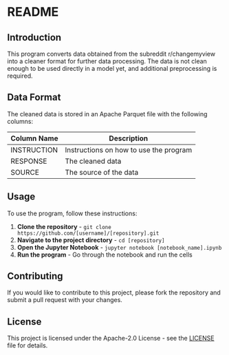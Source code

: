 # README

## Introduction

This program converts data obtained from the subreddit r/changemyview into a cleaner format for further data processing. The data is not clean enough to be used directly in a model yet, and additional preprocessing is required.

## Data Format

The cleaned data is stored in an Apache Parquet file with the following columns:

| Column Name | Description |
| --- | --- |
| INSTRUCTION | Instructions on how to use the program |
| RESPONSE | The cleaned data |
| SOURCE | The source of the data |

## Usage

To use the program, follow these instructions:

1. **Clone the repository** - `git clone https://github.com/[username]/[repository].git`
2. **Navigate to the project directory** - `cd [repository]`
3. **Open the Jupyter Notebook** - `jupyter notebook [notebook_name].ipynb`
4. **Run the program** - Go through the notebook and run the cells

## Contributing

If you would like to contribute to this project, please fork the repository and submit a pull request with your changes.

## License

This project is licensed under the Apache-2.0 License - see the [LICENSE](LICENSE) file for details.